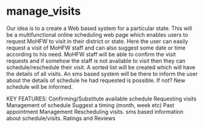 # manage_visits
 Our idea is to a create a Web based system for a particular state.
 This will be a multifunctional online scheduling web page which enables users to request MoHFW to visit in their district or state.
  Here the user can easily request a visit of MoHFW staff and can also suggest some date or time according to his need.
 MoHFW staff will be able to confirm the visit requests and if somehow the staff is not available to visit then they can schedule/reschedule their visit.
A sorted list will be created which will have the details of all visits. 
  An sms based system will be there to inform the user about the details of schedule he had requested is possible. If not? New schedule will be informed. 

KEY FEATURES:
 Confirming/Substitute available schedule
 Requesting visits
 Management of schedule
 Suggest a timing (month, week etc)
 Past appointment Management
 Rescheduling visits.
 sms based information about schedule/visits.
 Ratings and Reviews

